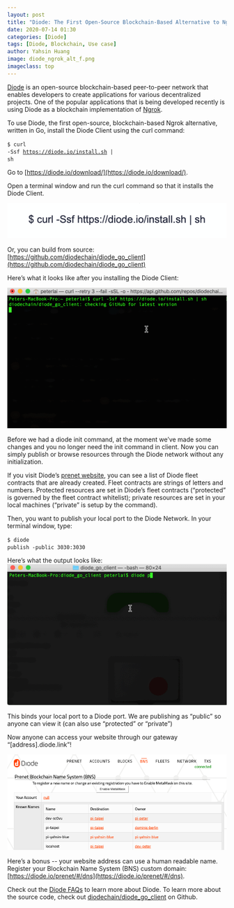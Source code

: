 ```yaml
---
layout: post
title: "Diode: The First Open-Source Blockchain-Based Alternative to Ngrok"
date: 2020-07-14 01:30
categories: [Diode]
tags: [Diode, Blockchain, Use case]
author: Yahsin Huang
image: diode_ngrok_alt_f.png
imageclass: top
---
```


[Diode](https://github.com/diodechain/diode_go_client) is an open-source blockchain-based peer-to-peer network that enables developers to create applications for various decentralized projects. One of the popular applications that is being developed recently is using Diode as a blockchain implementation of [Ngrok](https://ngrok.com/).

To use Diode, the first open-source, blockchain-based Ngrok alternative, written in Go, install the Diode Client using the curl command: 

<code class="highlighter-rouge"><span class="noselect">$ </span>curl -Ssf https://diode.io/install.sh | sh</code>

Go to [https://diode.io/download/](https://diode.io/download/). 

Open a terminal window and run the curl command so that it installs the Diode Client. 

![alt_text](images/blog/diode_ngrok_1.png "image_tooltip")


Or, you can build from source: [https://github.com/diodechain/diode_go_client](https://github.com/diodechain/diode_go_client) 

Here’s what it looks like after you installing the Diode Client: 

![alt_text](images/blog/diode_install_ngrok.gif "image_tooltip")

Before we had a diode init command, at the moment we’ve made some changes and you no longer need the init command in client. Now you can simply publish or browse resources through the Diode network without any initialization.

If you visit Diode’s [prenet website](https://diode.io/prenet/#/dns), you can see a list of Diode fleet contracts that are already created. Fleet contracts are strings of letters and numbers. Protected resources are set in Diode’s fleet contracts (“protected” is governed by the fleet contract whitelist); private resources are set in your local machines (“private” is setup by the command). 

Then, you want to publish your local port to the Diode Network. In your terminal window, type: 

<code class="highlighter-rouge"><span class="noselect">$ </span>diode publish -public 3030:3030</code>

Here’s what the output looks like:
![alt_text](images/blog/gif_diode_publish.gif "image_tooltip")

This binds your local port to a Diode port. We are publishing as “public” so anyone can view it (can also use “protected” or “private”) 

Now anyone can access your website through our gateway “[address].diode.link”!

![alt_text](images/blog/diode_ngrok_prenet.png "image_tooltip")

Here’s a bonus -- your website address can use a human readable name. Register your Blockchain Name System (BNS) custom domain: [https://diode.io/prenet/#/dns](https://diode.io/prenet/#/dns). 

Check out the [Diode FAQs](https://github.com/diodechain/wiki/wiki/FAQs) to learn more about Diode. To learn more about the source code, check out [diodechain/diode_go_client](https://github.com/diodechain/diode_go_client) on Github.